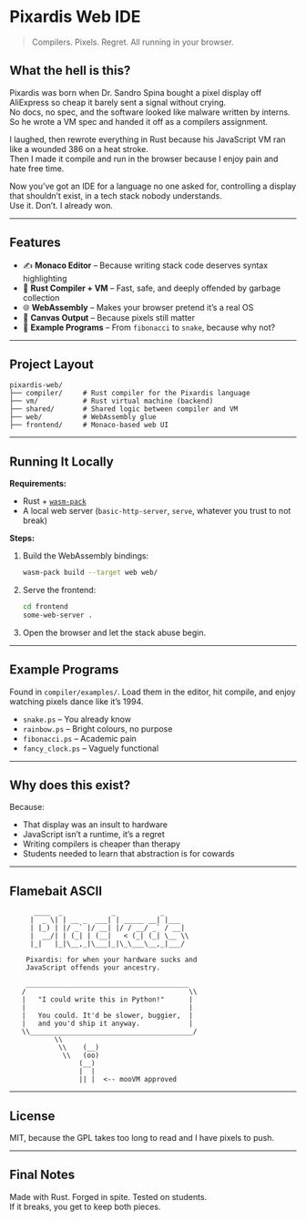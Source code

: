 # Pixardis Web IDE

> Compilers. Pixels. Regret. All running in your browser.

## What the hell is this?

Pixardis was born when Dr. Sandro Spina bought a pixel display off AliExpress so cheap it barely sent a signal without crying.  
No docs, no spec, and the software looked like malware written by interns. So he wrote a VM spec and handed it off as a compilers assignment.  

I laughed, then rewrote everything in Rust because his JavaScript VM ran like a wounded 386 on a heat stroke.  
Then I made it compile and run in the browser because I enjoy pain and hate free time.

Now you’ve got an IDE for a language no one asked for, controlling a display that shouldn’t exist, in a tech stack nobody understands.  
Use it. Don’t. I already won.

---

## Features

- ✍️ **Monaco Editor** – Because writing stack code deserves syntax highlighting  
- 🦀 **Rust Compiler + VM** – Fast, safe, and deeply offended by garbage collection  
- 🌐 **WebAssembly** – Makes your browser pretend it’s a real OS  
- 🎨 **Canvas Output** – Because pixels still matter  
- 🧪 **Example Programs** – From `fibonacci` to `snake`, because why not?

---

## Project Layout

```
pixardis-web/
├── compiler/     # Rust compiler for the Pixardis language
├── vm/           # Rust virtual machine (backend)
├── shared/       # Shared logic between compiler and VM
├── web/          # WebAssembly glue
├── frontend/     # Monaco-based web UI
```

---

## Running It Locally

**Requirements:**

- Rust + [`wasm-pack`](https://rustwasm.github.io/wasm-pack/)
- A local web server (`basic-http-server`, `serve`, whatever you trust to not break)

**Steps:**

1. Build the WebAssembly bindings:
   ```bash
   wasm-pack build --target web web/
   ```

2. Serve the frontend:
   ```bash
   cd frontend
   some-web-server .
   ```

3. Open the browser and let the stack abuse begin.

---

## Example Programs

Found in `compiler/examples/`. Load them in the editor, hit compile, and enjoy watching pixels dance like it’s 1994.

- `snake.ps` – You already know  
- `rainbow.ps` – Bright colours, no purpose  
- `fibonacci.ps` – Academic pain  
- `fancy_clock.ps` – Vaguely functional

---

## Why does this exist?

Because:
- That display was an insult to hardware
- JavaScript isn’t a runtime, it’s a regret
- Writing compilers is cheaper than therapy
- Students needed to learn that abstraction is for cowards

---

## Flamebait ASCII

```
      ____  _            _           _     
     |  _ \| | __ _  ___| | _____ __| |___ 
     | |_) | |/ _` |/ __| |/ / __/ _` / __|
     |  __/| | (_| | (__|   < (_| (_| \__ \\
     |_|   |_|\__,_|\___|_|\_\___\__,_|___/

    Pixardis: for when your hardware sucks and
    JavaScript offends your ancestry.

    ________________________________________
   /                                        \\
   |   "I could write this in Python!"      |
   |                                        |
   |   You could. It'd be slower, buggier,  |
   |   and you'd ship it anyway.            |
   \\________________________________________/
           \\     
            \\    (__) 
             \\   (oo)  
                 (__)  
                 |  |  
                 || |  <-- mooVM approved
```

---

## License

MIT, because the GPL takes too long to read and I have pixels to push.

---

## Final Notes

Made with Rust. Forged in spite. Tested on students.  
If it breaks, you get to keep both pieces.
